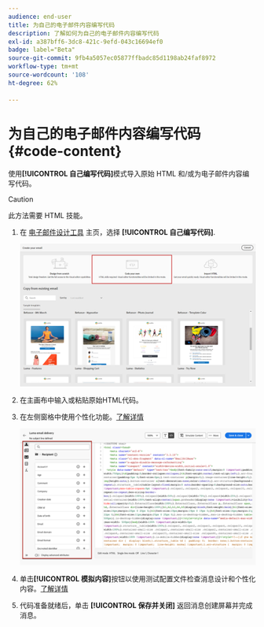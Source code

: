 ```yaml
---
audience: end-user
title: 为自己的电子邮件内容编写代码
description: 了解如何为自己的电子邮件内容编写代码
exl-id: a387bff6-3dc8-421c-9efd-043c16694ef0
badge: label="Beta"
source-git-commit: 9fb4a5057ec05877ffbadc85d1198ab24faf8972
workflow-type: tm+mt
source-wordcount: '108'
ht-degree: 62%

---
```


# 为自己的电子邮件内容编写代码 {#code-content}

使用&#x200B;**[!UICONTROL 自己编写代码]**&#x200B;模式导入原始 HTML 和/或为电子邮件内容编写代码。

>[!CAUTION]
>
>此方法需要 HTML 技能。

1. 在 [电子邮件设计工具](get-started-email-designer.md) 主页，选择 **[!UICONTROL 自己编写代码]**.

   ![](assets/code-your-own.png)

1. 在主画布中输入或粘贴原始HTML代码。

1. 在左侧窗格中使用个性化功能。[了解详情](../personalization/gs-personalization.md)

   ![](assets/code-editor-personalization.png)

1. 单击&#x200B;**[!UICONTROL 模拟内容]**&#x200B;按钮以使用测试配置文件检查消息设计和个性化内容。[了解详情](../preview-test/preview-test.md)

1. 代码准备就绪后，单击 **[!UICONTROL 保存并关闭]** 返回消息创建屏幕并完成消息。
